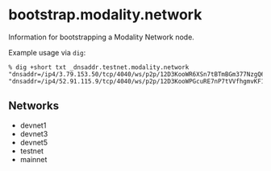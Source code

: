 # bootstrap.modality.network

Information for bootstrapping a Modality Network node.

Example usage via `dig`:

```
% dig +short txt _dnsaddr.testnet.modality.network
"dnsaddr=/ip4/3.79.153.50/tcp/4040/ws/p2p/12D3KooWR6XSn7tBTmBGm377NzgQ6nE6bZDivjHU1F8xyxQEmTng"
"dnsaddr=/ip4/52.91.115.9/tcp/4040/ws/p2p/12D3KooWPGcuRE7nP7tVVfhgmvKF1ntzmPsd1QoyfmvDkSK6GAc1"
```

## Networks

* devnet1
* devnet3
* devnet5
* testnet
* mainnet